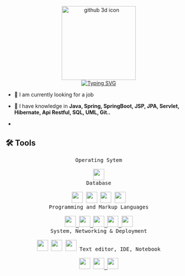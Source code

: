 <div align=center>
    <img src="https://static.tildacdn.biz/tild3930-6134-4666-b963-386462303334/programmer_1.gif" alt="github 3d icon" height="200">
</div>
<div align=center>
    <a href="https://git.io/typing-svg"><img src="https://readme-typing-svg.herokuapp.com?font=Fira+Code&duration=5000&pause=500&color=84EAFF&center=true&vCenter=true&width=500&lines=Hi!+I'm+Pablo+Piña;Java-and-Spring-Developer;" alt="Typing SVG" /></a>
</div>


- 🔭 I am currently looking for a job

- 🌱 I have knowledge in **Java, Spring, SpringBoot, JSP, JPA, Servlet, Hibernate, Api Restful, SQL, UML, Git..**
- 

## 🛠️ Tools

<p align=center>
 <kbd>
      <kbd>Operating Sytem</kbd>
      <br>
      <br>
        <a href="https://www.microsoft.com/en-us/windows" target="_blank"><img width="30px" src="https://cdn.jsdelivr.net/gh/devicons/devicon/icons/windows8/windows8-original.svg" /></a>
    </kbd>
      <br>
  <kbd>
      <kbd>Database</kbd>
      <br>
      <br>
      <a href="https://www.mysql.com/" target="_blank"><img width="30px" src="https://www.svgrepo.com/show/303251/mysql-logo.svg" /></a>
      <a href="https://www.postgresql.org/" target="_blank"><img width="30px" src="https://cdn.jsdelivr.net/gh/devicons/devicon/icons/postgresql/postgresql-original.svg" /></a>
      <a href="https://www.microsoft.com/es-es/sql-server/sql-server-downloads" target="_blank"><img width="30px" src="https://www.svgrepo.com/show/303229/microsoft-sql-server-logo.svg" /></a>
<a href="https://www.oracle.com/es/database/" target="_blank"><img width="30px" src="https://upload.wikimedia.org/wikipedia/en/thumb/6/68/Oracle_SQL_Developer_logo.svg/1200px-Oracle_SQL_Developer_logo.svg.png" /></a>
    </kbd>
  <br>
    <kbd>
      <kbd>Programming and Markup Languages</kbd>
      <br>
      <br>
        <a href="https://html.com/html5/" target="_blank"><img width="30px" src="https://cdn.jsdelivr.net/gh/devicons/devicon/icons/html5/html5-original.svg" /> </a>
        <a href="https://www.w3.org/Style/CSS/Overview.en.html" target="_blank"><img width="30px" src="https://upload.wikimedia.org/wikipedia/commons/3/3d/CSS.3.svg" /> </a>
        <a href="https://developer.mozilla.org/es/docs/Web/JavaScript" target="_blank"><img width="30px" src="https://cdn.worldvectorlogo.com/logos/javascript-1.svg" /> </a>
        <a href="https://www.java.com/en/" target="_blank"><img width="30px" src="https://www.svgrepo.com/show/184143/java.svg" /> </a>
        <a href="https://spring.io/" target="_blank"><img width="30px" src="https://cdn.worldvectorlogo.com/logos/spring-3.svg" /> </a>
    </kbd>
      <br>
    <kbd>
      <kbd>System, Networking & Deployment</kbd>
      <br>
      <br>
      <a href="https://git-scm.com/" target="_blank"><img width="30px" src="https://cdn.jsdelivr.net/gh/devicons/devicon/icons/git/git-plain.svg" /></a>
      <a href="https://www.docker.com/" target="_blank"><img width="30px" src="https://cdn.jsdelivr.net/gh/devicons/devicon/icons/docker/docker-plain.svg" /></a>
      <a href="https://github.com/" target="_blank"><img width="30px" src="https://upload.wikimedia.org/wikipedia/commons/9/91/Octicons-mark-github.svg" /></a>
    </kbd>
    <kbd>
      <kbd>Text editor, IDE, Notebook</kbd>
      <br>
      <br>
      <a href="https://eclipseide.org/" target="_blank"><img width="30px" src="https://www.svgrepo.com/show/353685/eclipse-icon.svg" /></a>
      <a href="https://www.jetbrains.com/es-es/idea/" target="_blank"><img width="30px" src="https://upload.wikimedia.org/wikipedia/commons/thumb/9/9c/IntelliJ_IDEA_Icon.svg/1200px-IntelliJ_IDEA_Icon.svg.png" />
      <a href="https://code.visualstudio.com/" target="_blank"><img width="30px" src="https://cdn.jsdelivr.net/gh/devicons/devicon/icons/vscode/vscode-original.svg" />
      </a>
      </kbd>
</p>

<br/>
